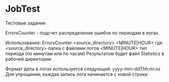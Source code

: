 # JobTest
Тестовые задания

ErrorsCounter - подсчет распределения ошибок по периодам в логах.

Использование:
  ErrorsCounter <source_directory> <MINUTE|HOUR>
  где <source_directory> папка с файлами логов
      <MINUTE|HOUR> тип периода (по минутам или по часам)
  Результатом будет файл Statistics в рабочей директории
  
Формат даты в логах используется следующий: yyyy-mm-ddThh:mi:ss
Для упрощения, каждая запись лога начинается с новой строки
